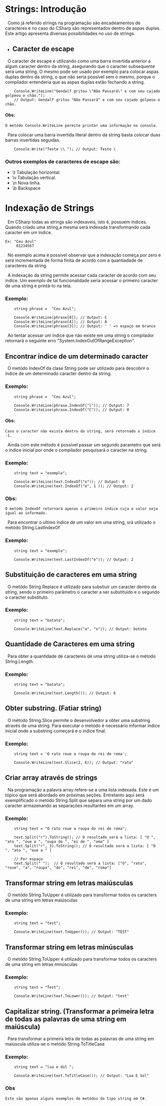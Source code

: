 # Strings: Introdução

&nbsp;  Como já referido strings na programação são encadeamentos de caracteres e no caso do CSharp são representados dentro de aspas duplas. Este artigo apresenta diversas possibilidades no uso de strings.


* ## Caracter de escape

&nbsp; O caracter de escape é utilizando como uma barra invertida anterior a algum caracter dentro da string, asegurando que o caracter subsequente será uma string. O mesmo pode ser usado por exemplo para colocar aspas duplas dentro da string, o que não seria possível sem o mesmo, porque o compilador entenderia que as aspas duplas estão fechando a string.

```
    Console.WriteLine("Gendalf gritou \"Não Passará\" e com seu cajado golpeou o chão.");
    // Output: Gendalf gritou "Não Passará" e com seu cajado golpeou o chão.
```

#### Obs:

    O metódo Console.WriteLine permite printar uma informação no console.

&nbsp; Para colocar uma barra invertida literal dentro da string basta colocar duas barras invertidas seguidas.

```
    Console.Write("Teste \\ "); // Output: Teste \
```

### Outros exemplos de caracteres de escape são:

   - \t 	 Tabulação horizontal.
   - \v 	 Tabulação vertical.
   - \n 	 Nova linha.
   - \b 	 Backspace


# Indexação de Strings

&nbsp; Em CSharp todas as strings são indexaveis, isto é, possuem índices.
Quando criado uma string,a mesma será indexada transformando cada caracter em um índice.

    Ex: "Ceu Azul"
         01234567

&nbsp; No exemplo acima é possível observar que a indexação começa por zero e será incrementada de forma finita de acordo
com a quantiadade de caracteres da string. <br>

&nbsp; A indexação da string permite acessar cada caracter de acordo com seu índice. Um exemplo de tal funcionalidade seria acessar o primeiro caracter de uma string e printá-lo na tela.

### Exemplo:

```
    string phrase =  "Ceu Azul";

    Console.WriteLine(phrase[0]); // Output: C
    Console.WriteLine(phrase[4]); // Output: A
    Console.WriteLine(phrase[3]); // Output: ' ' => espaço em branco
```

&nbsp; Ao tentar acessar um índice que não existe em uma string o compilador retornará o seguinte erro "System.IndexOutOfRangeException".

## Encontrar índice de um determinado caracter

&nbsp; O metódo IndexOf da clase String pode ser utilizado para descobrir o índice de um determinado caracter dentro da string.


### Exemplo:

```
    string phrase =  "Ceu Azul";

    Console.WriteLine(phrase.IndexOf("l")); // Output: 7
    Console.WriteLine(phrase.IndexOf("C")); // Output: 0
```

#### Obs:
    Caso o caracter não exista dentro da string, será retornado o índice -1.


&nbsp; Ainda com este método é possível passar um segundo parametro que será o índice inicial por onde o compilador pesquisará o caracter na string.

### Exemplo:

```
    string text = "exemplo";
    
    Console.WriteLine(text.IndexOf("e")); // Output: 0
    Console.WriteLine(text.IndexOf("e", 1 )); // Output: 2
```

### Obs: 

    O metódo IndexOf retornará apenas o primeiro índice cuja o valor seja igual ao informado.

&nbsp; Para encontrar o ultimo índice de um valor em uma string, srá utilizado o metódo String.LastIndexOf


### Exemplo:

```
    string text = "exemplo";
    
    Console.WriteLine(text.LastIndexOf("e")); // Output: 2
```

## Substituição de caracteres em uma string

&nbsp; O metódo String.Replace é utilizado para substiuir um caracter dentro da string, sendo o primeiro parâmetro o caracter a ser substituído e o segundo o caracter substituto.

### Exemplo:

```
    string text = "batata";

    Console.WriteLine(text.Replace("a", "o")); // Output: bototo
```

## Quantidade de Caracteres em uma string

&nbsp; Para obter a quantidade de caracteres de uma string utiliza-se o método String.Length. 

### Exemplo:

```
    string text = "batata";

    Console.WriteLine(text.Length()); // Output: 6
```

## Obter substring. (Fatiar string)

&nbsp; O método String.Slice permite o desenvolvedor a obter uma substring através de uma string. Para executar o metódo é necessário informar índice inicial onde a substring começará e o índice final.

### Exemplo:

```
    string text = 'O rato roue a roupa do rei de roma';

    Console.WriteLine(text.Slice(2, 6)); // Output: "rato"
```

## Criar array através de strings

&nbsp; Na programação a palavra array refere-se a uma lista indexada. Este é um tópico que será abordado em próximas seções. Entretanto aqui será exemplificado o metódo String.Split que separa uma string por um dado caracter armazenando as separações resultantes em um array.


### Exemplo:

```
    string text = "O rato roue a roupa do rei de roma";

    text.Split("r").ToString(); // O resultado será a lista: [ "O ", "ato ", "oue a ", "oupa do ", "ei de ", "oma" ]
    text.Split("r", 3).ToString(); // O resultado será a lista: [ "O ", "ato ", "oue a " ]

    // Por espaço
    text.Split(" ");  // O resultado será a lista: ["O", "rato", "roue", "a", "roupa", "do", "rei", "de", "roma"]
```

## Transformar string em letras maiúsculas

&nbsp; O metódo String.ToUpper é utilizado para transformar todos os caracters de uma string em letras maiúsculas 

### Exemplo:

```
    string text = "test";

    Console.WriteLine(text.ToUpper()); // Output: "TEST"
```

## Transformar string em letras minúsculas

&nbsp; O metódo String.ToUpper é utilizado para transformar todos os caracters de uma string em letras minúsculas 

### Exemplo:

```
    string text = "Test";

    Console.WriteLine(text.ToLower()); // Output: "test"
```

## Capitalizar string. (Transformar a primeira letra de todas as palavras de uma string em maiúscula)


&nbsp; Para transformar a primeira letra de todas as palavras de uma string em maiúscula utiliza-se o metódo String.ToTitleCase

### Exemplo:

```
    string text = "lua e dol ";

    Console.WriteLine(text.ToTitleCase()); // Output: "Lua E Sol"
```

### Obs

    Este são apenas alguns exemplos de metódos do tipo string em C#. 